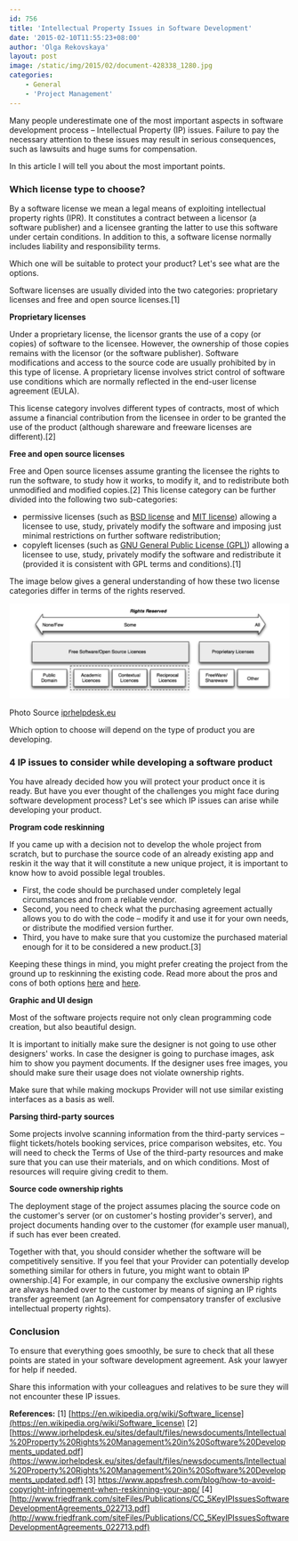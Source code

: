 ```yaml
---
id: 756
title: 'Intellectual Property Issues in Software Development'
date: '2015-02-10T11:55:23+08:00'
author: 'Olga Rekovskaya'
layout: post
image: /static/img/2015/02/document-428338_1280.jpg
categories:
    - General
    - 'Project Management'
---
```


Many people underestimate one of the most important aspects in software development process – Intellectual Property (IP) issues. Failure to pay the necessary attention to these issues may result in serious consequences, such as lawsuits and huge sums for compensation.

In this article I will tell you about the most important points.

### Which license type to choose?

By a software license we mean a legal means of exploiting intellectual property rights (IPR). It constitutes a contract between a licensor (a software publisher) and a licensee granting the latter to use this software under certain conditions. In addition to this, a software license normally includes liability and responsibility terms.

Which one will be suitable to protect your product? Let's see what are the options.

Software licenses are usually divided into the two categories: proprietary licenses and free and open source licenses.\[1\]

**Proprietary licenses**

Under a proprietary license, the licensor grants the use of a copy (or copies) of software to the licensee. However, the ownership of those copies remains with the licensor (or the software publisher). Software modifications and access to the source code are usually prohibited by in this type of license. A proprietary license involves strict control of software use conditions which are normally reflected in the end-user license agreement (EULA).

This license category involves different types of contracts, most of which assume a financial contribution from the licensee in order to be granted the use of the product (although shareware and freeware licenses are different).\[2\]

**Free and open source licenses**

Free and Open source licenses assume granting the licensee the rights to run the software, to study how it works, to modify it, and to redistribute both unmodified and modified copies.\[2\] This license category can be further divided into the following two sub-categories:

- permissive licenses (such as [BSD license](https://en.wikipedia.org/wiki/BSD_licenses) and [MIT license](https://en.wikipedia.org/wiki/MIT_License)) allowing a licensee to use, study, privately modify the software and imposing just minimal restrictions on further software redistribution;
- copyleft licenses (such as [GNU General Public License (GPL)](https://en.wikipedia.org/wiki/GNU_General_Public_License)) allowing a licensee to use, study, privately modify the software and redistribute it (provided it is consistent with GPL terms and conditions).\[1\]

The image below gives a general understanding of how these two license categories differ in terms of the rights reserved.

![](/static/img/2015/02/Scheme.png "Free, Open Source and Proprietary Licenses")

Photo Source [iprhelpdesk.eu](https://www.iprhelpdesk.eu/sites/default/files/newsdocuments/Intellectual%20Property%20Rights%20Management%20in%20Software%20Developments_updated.pdf)

Which option to choose will depend on the type of product you are developing.

### 4 IP issues to consider while developing a software product

You have already decided how you will protect your product once it is ready. But have you ever thought of the challenges you might face during software development process? Let's see which IP issues can arise while developing your product.

**Program code reskinning**

If you came up with a decision not to develop the whole project from scratch, but to purchase the source code of an already existing app and reskin it the way that it will constitute a new unique project, it is important to know how to avoid possible legal troubles.

- First, the code should be purchased under completely legal circumstances and from a reliable vendor.
- Second, you need to check what the purchasing agreement actually allows you to do with the code – modify it and use it for your own needs, or distribute the modified version further.
- Third, you have to make sure that you customize the purchased material enough for it to be considered a new product.\[3\]

Keeping these things in mind, you might prefer creating the project from the ground up to reskinning the existing code. Read more about the pros and cons of both options [here](http://www.issart.com/blog/application-development-scratch-part-1/) and [here](http://www.issart.com/blog/reskinning-tweaking-code-application-development-part-2/).

**Graphic and UI design**

Most of the software projects require not only clean programming code creation, but also beautiful design.

It is important to initially make sure the designer is not going to use other designers' works. In case the designer is going to purchase images, ask him to show you payment documents. If the designer uses free images, you should make sure their usage does not violate ownership rights.

Make sure that while making mockups Provider will not use similar existing interfaces as a basis as well.

**Parsing third-party sources**

Some projects involve scanning information from the third-party services – flight tickets/hotels booking services, price comparison websites, etc. You will need to check the Terms of Use of the third-party resources and make sure that you can use their materials, and on which conditions. Most of resources will require giving credit to them.

**Source code ownership rights**

The deployment stage of the project assumes placing the source code on the customer's server (or on customer's hosting provider's server), and project documents handing over to the customer (for example user manual), if such has ever been created.

Together with that, you should consider whether the software will be competitively sensitive. If you feel that your Provider can potentially develop something similar for others in future, you might want to obtain IP ownership.\[4\] For example, in our company the exclusive ownership rights are always handed over to the customer by means of signing an IP rights transfer agreement (an Agreement for compensatory transfer of exclusive intellectual property rights).

### Conclusion

To ensure that everything goes smoothly, be sure to check that all these points are stated in your software development agreement. Ask your lawyer for help if needed.

Share this information with your colleagues and relatives to be sure they will not encounter these IP issues.

**References:**
\[1\] [https://en.wikipedia.org/wiki/Software_license](https://en.wikipedia.org/wiki/Software_license)
\[2\] [https://www.iprhelpdesk.eu/sites/default/files/newsdocuments/Intellectual%20Property%20Rights%20Management%20in%20Software%20Developments_updated.pdf](https://www.iprhelpdesk.eu/sites/default/files/newsdocuments/Intellectual%20Property%20Rights%20Management%20in%20Software%20Developments_updated.pdf)
\[3\] <https://www.appsfresh.com/blog/how-to-avoid-copyright-infringement-when-reskinning-your-app/>
\[4\] [http://www.friedfrank.com/siteFiles/Publications/CC_5KeyIPIssuesSoftwareDevelopmentAgreements_022713.pdf](http://www.friedfrank.com/siteFiles/Publications/CC_5KeyIPIssuesSoftwareDevelopmentAgreements_022713.pdf)